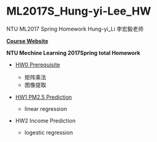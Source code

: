 # ML2017S_Hung-yi-Lee_HW
NTU ML2017 Spring  Homework Hung-yi_Li 李宏毅老师

[**Course Website**](http://speech.ee.ntu.edu.tw/~tlkagk/courses_ML17.html "NTU ML17S")


**NTU Mechine Learning 2017Spring total Homework** 

- [HW0 Prerequisite](https://github.com/maplezzz/ML2017S_Hung-yi-Lee_HW/tree/master/HW0)
  - 矩阵乘法  
  - 图像提取  
  
  
- [HW1 PM2.5 Prediction](https://github.com/maplezzz/ML2017S_Hung-yi-Lee_HW/tree/master/HW1)  
  - linear regression   

- HW2 Income Prediction   
  - logestic regression  
